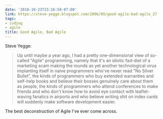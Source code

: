 ```yaml
---
date: '2018-10-23T23:16:58-07:00'
link: https://steve-yegge.blogspot.com/2006/09/good-agile-bad-agile_27.html
tags:
- coding
- agile
title: Good Agile, Bad Agile
---
```


Steve Yegge:

>Up until maybe a year ago, I had a pretty one-dimensional view of so-called "Agile" programming, namely that it's an idiotic fad-diet of a marketing scam making the rounds as yet another technological virus implanting itself in naive programmers who've never read "No Silver Bullet", the kinds of programmers who buy extended warranties and self-help books and believe their bosses genuinely care about them as people, the kinds of programmers who attend conferences to make friends and who don't know how to avoid eye contact with leaflet-waving fanatics in airports and who believe writing shit on index cards will suddenly make software development easier.

The best deconstruction of Agile I've ever come across.
